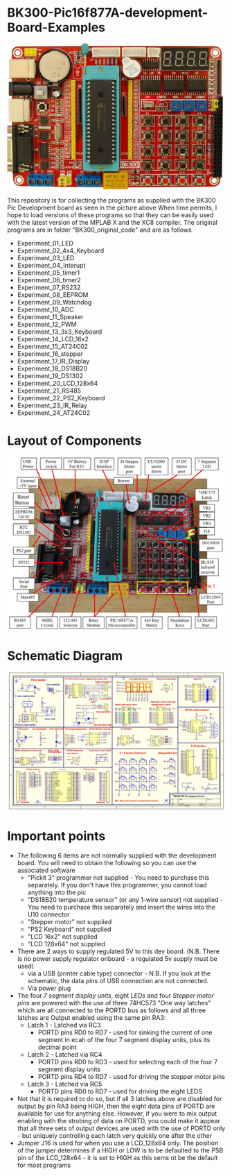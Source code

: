 # BK300-Pic16f877A-development-Board-Examples
<img src="BK300.jpg" alt="BK300 Dev board"/>

This repository is for collecting the programs as supplied with the BK300 Pic Development board as seen in the picture above
When time permits, I hope to load versions of these programs so that they can be easily used with the latest version of the MPLAB X and the XC8 compiler. The original programs are in folder "BK300_original_code" and are as follows
 - Experiment_01_LED  
 - Experiment_02_4x4_Keyboard  
 - Experiment_03_LED 	 
 - Experiment_04_Interupt 	 
 - Experiment_05_timer1 	 	 
 - Experiment_06_timer2 	 
 - Experiment_07_RS232 	 
 - Experiment_08_EEPROM  
 - Experiment_09_Watchdog
 - Experiment_10_ADC 
 - Experiment_11_Speaker  
 - Experiment_12_PWM  
 - Experiment_13_3x3_Keyboard  
 - Experiment_14_LCD_16x2 	 
 - Experiment_15_AT24C02 	 
 - Experiment_16_stepper 	 
 - Experiment_17_IR_Display   
 - Experiment_18_DS18B20  
 - Experiment_19_DS1302  
 - Experiment_20_LCD_128x64  
 - Experiment_21_RS485 	 
 - Experiment_22_PS2_Keyboard
 - Experiment_23_IR_Relay  
 - Experiment_24_AT24C02  

# Layout of Components
<img src="BK300_Layout.jpg" alt="BK300 Layout"/>


# Schematic Diagram
<img src="BK300_Circuit_Diagram.jpg" alt="BK300 Schematics"/>

# Important points
- The following 6 items are not normally supplied with the development board. You will need to obtain the following so you can use the associated software
  - "Pickit 3" programmer not supplied - You need to purchase this separately. If you don't have this programmer, you cannot load anything into the pic 
  - "DS18B20 temperature sensor" (or any 1-wire sensor) not supplied  - You need to purchase this separately and insert the wires into the U10 connector 
  - "Stepper motor" not supplied 
  - "PS2 Keyboard" not supplied
  - "LCD 16x2" not supplied
  - "LCD 128x64" not supplied
 - There are 2 ways to supply regulated 5V to this dev board. (N.B. There is no power supply regulator onboard - a regulated 5v supply must be used)
   - via a USB (printer cable type) connector -  N.B. If you look at the schematic, the data pins of USB connection are not connected. 
   - Via power plug 
 - The four *7 segment display units*, eight *LEDs* and four *Stepper motor pins* are powered with the use of three 74HC573 "One way latches" which are all connected to the PORTD bus as follows and all three latches are Output enabled using the same pin RA3:   
   - Latch 1 - Latched via RC3
     - PORTD pins RD0 to RD7  - used for sinking the current of one segment in ecah of the four 7 segment display units, plus its decimal point  
   - Latch 2 - Latched via RC4
     - PORTD pins RD0 to RD3  - used for selecting each of the four 7 segment display units
     - PORTD pins RD4 to RD7  - used for driving the stepper motor pins 
   - Latch 3 - Latched via RC5
     - PORTD pins RD0 to RD7  - used for driving the eight LEDS 
 - Not that it is required to do so, but if all 3 latches above are disabled for output by pin RA3 being HIGH, then the eight data pins of PORTD are available for use for anything else. However, if you were to mix output enabling with the strobing of data on PORTD, you could make it appear that all three sets of output devices are used with the use of PORTD only  - but uniquely controlling each latch very quickly one after the other
 - Jumper J16 is used for when you use a LCD_128x64 only. The position of the jumper determines if a HIGH or LOW is to be defaulted to the PSB pin of the LCD_128x64 - it is set to HIGH as this sems ot be the default for most programs 
